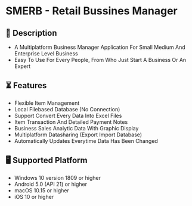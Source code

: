 # SMERB - Retail Bussines Manager

## 📝 Description
- A Multiplatform Business Manager Application For Small Medium And Enterprise Level Business
- Easy To Use For Every People, From Who Just Start A Business Or An Expert

## ⏳ Features
- Flexible Item Management
- Local Filebased Database (No Connection)
- Support Convert Every Data Into Excel Files
- Item Transaction And Detailed Payment Notes
- Business Sales Analytic Data With Graphic Display  
- Multiplatform Datasharing (Export Import Database) 
- Automatically Updates Everytime Data Has Been Changed

## 🖥️ Supported Platform
- Windows 10 version 1809 or higher
- Android 5.0 (API 21) or higher
- macOS 10.15 or higher
- iOS 10 or higher
